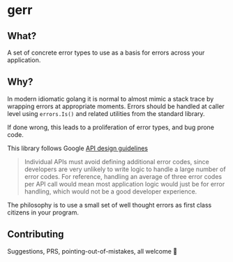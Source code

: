 # gerr

## What?

A set of concrete error types to use as a basis for errors across your application.

## Why?

In modern idiomatic golang it is normal to almost mimic a stack trace by wrapping errors at appropriate moments. Errors should be handled at caller level using `errors.Is()` and related utilities from the standard library. 

If done wrong, this leads to a proliferation of error types, and bug prone code. 

This library follows Google [API design guidelines](https://cloud.google.com/apis/design/errors#handling_errors) 

> Individual APIs must avoid defining additional error codes, since developers are very unlikely to write logic to handle a large number of error codes. For reference, handling an average of three error codes per API call would mean most application logic would just be for error handling, which would not be a good developer experience.


The philosophy is to use a small set of well thought errors as first class citizens in your program.


## Contributing

Suggestions, PRS, pointing-out-of-mistakes, all welcome 🙌
